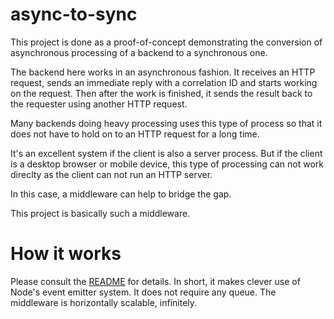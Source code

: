 # async-to-sync

This project is done as a proof-of-concept demonstrating the conversion of
asynchronous processing of a backend to a synchronous one.

The backend here works in an asynchronous fashion. It receives an HTTP request,
sends an immediate reply with a correlation ID and starts working on the request.
Then after the work is finished, it sends the result back to the requester using
another HTTP request.

Many backends doing heavy processing uses this type of process so that it does not
have to hold on to an HTTP request for a long time.

It's an excellent system if the client is also a server process. But if the client
is a desktop browser or mobile device, this type of processing can not work direclty
as the client can not run an HTTP server.

In this case, a middleware can help to bridge the gap.

This project is basically such a middleware.

# How it works

Please consult the [README](middleware/README.md) for details. In short, it makes
clever use of Node's event emitter system. It does not require any queue. The
middleware is horizontally scalable, infinitely.
